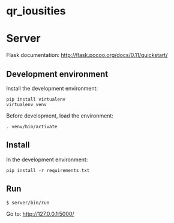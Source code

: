 # qr_iousities

# Server

Flask documentation: http://flask.pocoo.org/docs/0.11/quickstart/

## Development environment

Install the development environment:
```
pip install virtualenv
virtualenv venv
```

Before development, load the environment:
```
. venv/bin/activate
```

## Install

In the development environment:
```
pip install -r requirements.txt
```

## Run

```
$ server/bin/run
```

Go to: http://127.0.0.1:5000/

